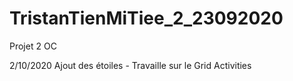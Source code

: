 # TristanTienMiTiee_2_23092020
Projet 2 OC

2/10/2020 Ajout des étoiles - Travaille sur le Grid Activities
